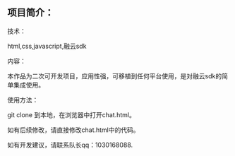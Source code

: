 ## 项目简介：

技术：

html,css,javascript,融云sdk

内容：

本作品为二次可开发项目，应用性强，可移植到任何平台使用，是对融云sdk的简单集成使用。

使用方法：

git clone 到本地，在浏览器中打开chat.html。

如有后续修改，请直接修改chat.html中的代码。

如有开发建议，请联系队长qq：1030168088.